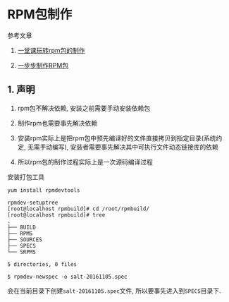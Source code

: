 # RPM包制作

参考文章

1. [ 一堂课玩转rpm包的制作](http://blog.chinaunix.net/uid-23069658-id-3944462.html)

2. [一步步制作RPM包](http://laoguang.blog.51cto.com/6013350/1103628)

## 1. 声明

1. rpm包不解决依赖, 安装之前需要手动安装依赖包

2. 制作rpm也需要事先解决依赖

3. 安装rpm实际上是把rpm包中预先编译好的文件直接拷贝到指定目录(系统约定, 无需手动编写), 安装者需要事先解决其中可执行文件动态链接库的依赖

4. 所以rpm包的制作过程实际上是一次源码编译过程

安装打包工具

```
yum install rpmdevtools
```

```
rpmdev-setuptree
[root@localhost rpmbuild]# cd /root/rpmbuild/
[root@localhost rpmbuild]# tree
.
├── BUILD
├── RPMS
├── SOURCES
├── SPECS
└── SRPMS

5 directories, 0 files

```

```
$ rpmdev-newspec -o salt-20161105.spec
```

会在当前目录下创建`salt-20161105.spec`文件, 所以要事先进入到`SPECS`目录下.